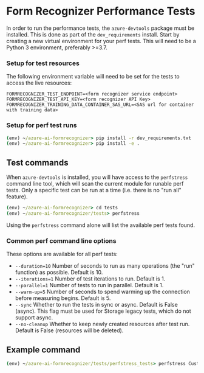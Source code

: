 # Form Recognizer Performance Tests

In order to run the performance tests, the `azure-devtools` package must be installed. This is done as part of the `dev_requirements` install.
Start by creating a new virtual environment for your perf tests. This will need to be a Python 3 environment, preferably >=3.7.

### Setup for test resources

The following environment variable will need to be set for the tests to access the live resources:

```
FORMRECOGNIZER_TEST_ENDPOINT=<form recognizer service endpoint>
FORMRECOGNIZER_TEST_API_KEY=<form recognizer API Key>
FORMRECOGNIZER_TRAINING_DATA_CONTAINER_SAS_URL=<SAS url for container with training data>
```

### Setup for perf test runs

```cmd
(env) ~/azure-ai-formrecognizer> pip install -r dev_requirements.txt
(env) ~/azure-ai-formrecognizer> pip install -e .
```

## Test commands

When `azure-devtools` is installed, you will have access to the `perfstress` command line tool, which will scan the current module for runable perf tests. Only a specific test can be run at a time (i.e. there is no "run all" feature).

```cmd
(env) ~/azure-ai-formrecognizer> cd tests
(env) ~/azure-ai-formrecognizer/tests> perfstress
```
Using the `perfstress` command alone will list the available perf tests found. 

### Common perf command line options
These options are available for all perf tests:
- `--duration=10` Number of seconds to run as many operations (the "run" function) as possible. Default is 10.
- `--iterations=1` Number of test iterations to run. Default is 1.
- `--parallel=1` Number of tests to run in parallel. Default is 1.
- `--warm-up=5` Number of seconds to spend warming up the connection before measuring begins. Default is 5.
- `--sync` Whether to run the tests in sync or async. Default is False (async). This flag must be used for Storage legacy tests, which do not support async.
- `--no-cleanup` Whether to keep newly created resources after test run. Default is False (resources will be deleted).

## Example command
```cmd
(env) ~/azure-ai-formrecognizer/tests/perfstress_tests> perfstress CustomModel
```